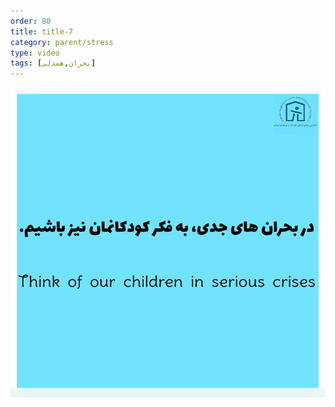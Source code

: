 ```yaml
---
order: 80
title: title-7
category: parent/stress
type: video
tags: [بحران,همدلی]
---
```


[![](../../static/images/thinking-cover.png)](../../static/videos/thinking.mp4)